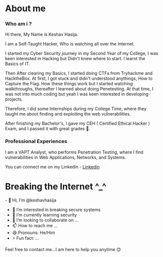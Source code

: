 <h1>About me </h1>

<h3>Who am i ?</h3>
Hi there, My Name is Keshav Hasija.


I am a Self-Taught Hacker, Who is watching all over the Internet.

I started my Cyber Security journey in my Second Year of my College, I was keen interested in Hacking but Didn't knew where to start. I learnt the Basics of IT.

Then After clearing my Basics, I started doing CTFs from Tryhackme and HacktheBox. At first, I got stuck and didn't understood anythings, How to Capture the Flag. How these things work but I started watching walkthroughs, thereafter I learned about doing Penetesting. At that time, I was not into much coding but yeah I was keen interested in developing projects.

Therefore, I did some Internships during my College Time, where they taught me about finding and exploiting the web vulnerabilities.

After finishing my Bachelor's, I gave my CEH ( Certified Ethical Hacker ) Exam, and I passed it with great grades 🎉.


<h3>Professional Experiences</h3>

I am a VAPT Analyst, who performs Penetration Testing, where I find vulnerabilities in Web Applications, Networks, and Systems.

You can connect me on my Linkedin - <a href="https://www.github.com/vedantyaduvanshi" target="_blank" rel="noreferrer">Linkedin</a>

<h1>Breaking the Internet ^_^ </h1>
- 👋 Hi, I’m @keshavhasija

- 👀 I’m interested in breaking secure systems
- 🌱 I’m currently learning security  
- 💞️ I’m looking to collaborate on ...
- 📫 How to reach me ...
- 😄 Pronouns: He/Him
- ⚡ Fun fact: ...



<p>Feel free to contact me...I am here to help you anytime 😊</p>
